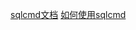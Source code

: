 [sqlcmd文档](https://docs.microsoft.com/zh-cn/sql/tools/sqlcmd-utility)
[如何使用sqlcmd](https://docs.microsoft.com/zh-cn/sql/relational-databases/scripting/sqlcmd-use-the-utility)

